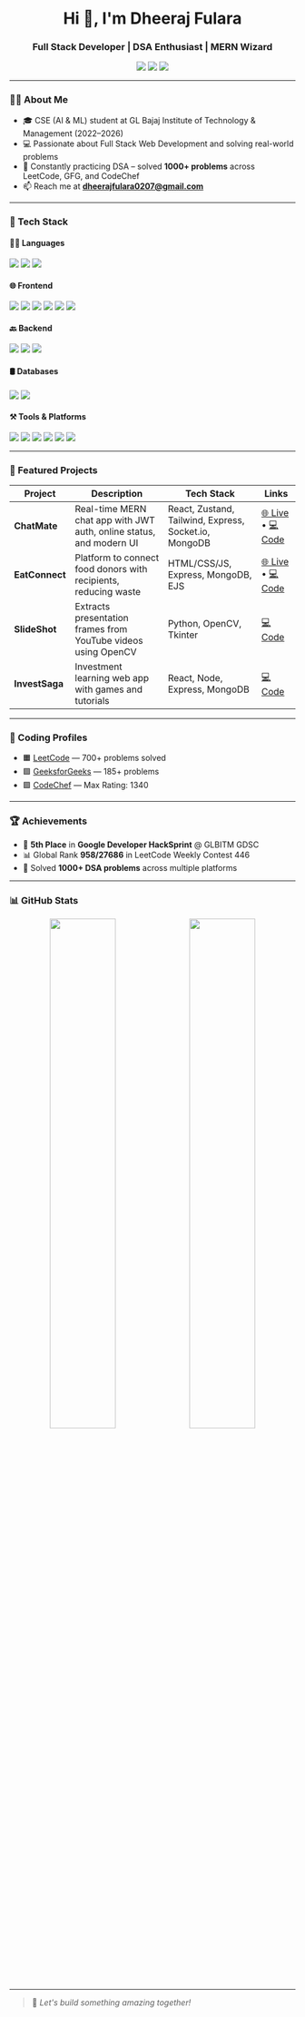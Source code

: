 <h1 align="center">Hi 👋, I'm Dheeraj Fulara</h1>
<h3 align="center">Full Stack Developer | DSA Enthusiast | MERN Wizard</h3>

<p align="center">
  <a href="mailto:dheerajfulara0207@gmail.com"><img src="https://img.shields.io/badge/Gmail-DheerajFulara0207@gmail.com-red?style=for-the-badge&logo=gmail&logoColor=white" /></a>
  <a href="https://www.linkedin.com/in/dheeraj-fulara/"><img src="https://img.shields.io/badge/LinkedIn-Connect-blue?style=for-the-badge&logo=linkedin&logoColor=white" /></a>
  <a href="https://github.com/DheerajFulara"><img src="https://img.shields.io/badge/GitHub-DheerajFulara-black?style=for-the-badge&logo=github&logoColor=white" /></a>
</p>

---

### 🧑‍💻 About Me

- 🎓 CSE (AI & ML) student at GL Bajaj Institute of Technology & Management (2022–2026)
- 💻 Passionate about Full Stack Web Development and solving real-world problems
- 🔁 Constantly practicing DSA – solved **1000+ problems** across LeetCode, GFG, and CodeChef
- 📫 Reach me at **dheerajfulara0207@gmail.com**

---

### 🚀 Tech Stack

#### 👨‍💻 Languages
<p>
  <img src="https://img.shields.io/badge/Java-%23ED8B00.svg?style=for-the-badge&logo=openjdk&logoColor=white" />
  <img src="https://img.shields.io/badge/Python-%2314354C.svg?style=for-the-badge&logo=python&logoColor=white" />
  <img src="https://img.shields.io/badge/JavaScript-%23F7DF1E.svg?style=for-the-badge&logo=javascript&logoColor=black" />
</p>

#### 🌐 Frontend
<p>
  <img src="https://img.shields.io/badge/HTML5-%23E34F26.svg?style=for-the-badge&logo=html5&logoColor=white" />
  <img src="https://img.shields.io/badge/CSS3-%231572B6.svg?style=for-the-badge&logo=css3&logoColor=white" />
  <img src="https://img.shields.io/badge/JavaScript-%23F7DF1E.svg?style=for-the-badge&logo=javascript&logoColor=black" />
  <img src="https://img.shields.io/badge/React-%2320232a.svg?style=for-the-badge&logo=react&logoColor=%2361DAFB" />
  <img src="https://img.shields.io/badge/TailwindCSS-%2338B2AC.svg?style=for-the-badge&logo=tailwind-css&logoColor=white" />
  <img src="https://img.shields.io/badge/Bootstrap-%237952B3.svg?style=for-the-badge&logo=bootstrap&logoColor=white" />
</p>

#### 🔙 Backend
<p>
  <img src="https://img.shields.io/badge/Node.js-%23339933.svg?style=for-the-badge&logo=node.js&logoColor=white" />
  <img src="https://img.shields.io/badge/Express.js-%23000000.svg?style=for-the-badge&logo=express&logoColor=white" />
  <img src="https://img.shields.io/badge/Socket.io-%23000000.svg?style=for-the-badge&logo=socket.io&logoColor=white" />
</p>

#### 🛢️ Databases
<p>
  <img src="https://img.shields.io/badge/MongoDB-%2347A248.svg?style=for-the-badge&logo=mongodb&logoColor=white" />
  <img src="https://img.shields.io/badge/MySQL-%234479A1.svg?style=for-the-badge&logo=mysql&logoColor=white" />
</p>

#### ⚒️ Tools & Platforms
<p>
  <img src="https://img.shields.io/badge/Git-%23F05032.svg?style=for-the-badge&logo=git&logoColor=white" />
  <img src="https://img.shields.io/badge/GitHub-%2312100E.svg?style=for-the-badge&logo=github&logoColor=white" />
  <img src="https://img.shields.io/badge/Postman-%23FF6C37.svg?style=for-the-badge&logo=postman&logoColor=white" />
  <img src="https://img.shields.io/badge/Firebase-%23FFCA28.svg?style=for-the-badge&logo=firebase&logoColor=black" />
  <img src="https://img.shields.io/badge/Vercel-%23000000.svg?style=for-the-badge&logo=vercel&logoColor=white" />
  <img src="https://img.shields.io/badge/Render-%23000000.svg?style=for-the-badge&logo=render&logoColor=white" />
</p>

---

### 📌 Featured Projects

| Project | Description | Tech Stack | Links |
|--------|-------------|------------|-------|
| **ChatMate** | Real-time MERN chat app with JWT auth, online status, and modern UI | React, Zustand, Tailwind, Express, Socket.io, MongoDB | [🌐 Live](https://chat-app-ig1h.onrender.com) • [💻 Code](https://github.com/DheerajFulara/Chat-App) |
| **EatConnect** | Platform to connect food donors with recipients, reducing waste | HTML/CSS/JS, Express, MongoDB, EJS | [🌐 Live](https://eat-connect.vercel.app/) • [💻 Code](https://github.com/DheerajFulara/EatConnect) |
| **SlideShot** | Extracts presentation frames from YouTube videos using OpenCV | Python, OpenCV, Tkinter | [💻 Code](https://github.com/DheerajFulara/SlideShot) |
| **InvestSaga** | Investment learning web app with games and tutorials | React, Node, Express, MongoDB | [💻 Code](https://github.com/DheerajFulara/InvestSaga) |

---

### 💯 Coding Profiles

- 🟧 [LeetCode](https://leetcode.com/u/dheerajfulara/) — 700+ problems solved
- 🟩 [GeeksforGeeks](https://www.geeksforgeeks.org/user/dheerajfulara/) — 185+ problems
- 🟪 [CodeChef](https://www.codechef.com/users/dheeraj_fulara) — Max Rating: 1340

---

### 🏆 Achievements

- 🥇 **5th Place** in **Google Developer HackSprint** @ GLBITM GDSC
- 📊 Global Rank **958/27686** in LeetCode Weekly Contest 446
- 🎯 Solved **1000+ DSA problems** across multiple platforms

---

### 📊 GitHub Stats

<p align="center">
  <img src="https://github-readme-stats.vercel.app/api?username=DheerajFulara&show_icons=true&theme=tokyonight" width="48%" />
  <img src="https://github-readme-stats.vercel.app/api/top-langs/?username=DheerajFulara&layout=compact&theme=tokyonight" width="48%" />
</p>

---

> 📌 *Let's build something amazing together!*
